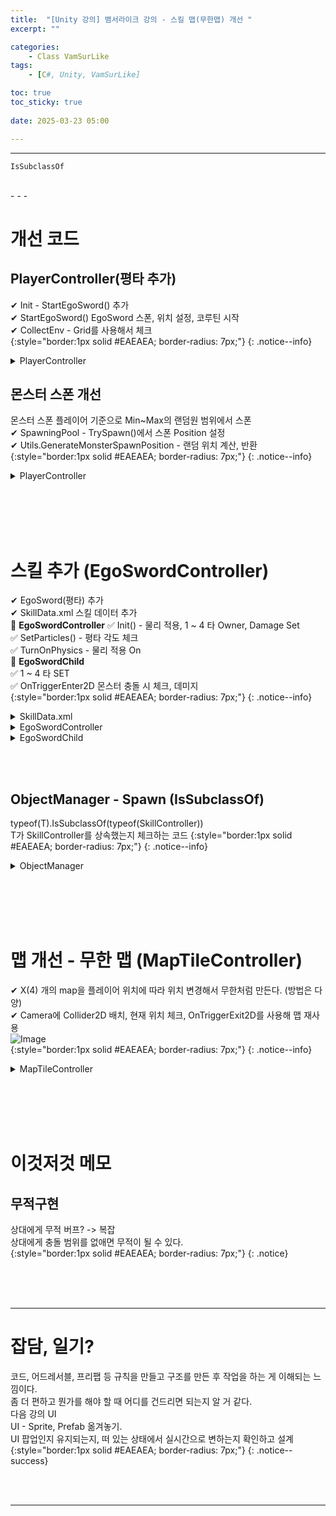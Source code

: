 ```yaml
---
title:  "[Unity 강의] 뱀서라이크 강의 - 스킬 맵(무한맵) 개선 "
excerpt: ""

categories:
    - Class VamSurLike
tags:
    - [C#, Unity, VamSurLike]

toc: true
toc_sticky: true
 
date: 2025-03-23 05:00

---
```

- - -

`IsSubclassOf` 

<br>
- - - 

<!--&nbsp;🔹 ✔ ✅  -->


# 개선 코드  

## PlayerController(평타 추가)
✔ Init - StartEgoSword() 추가  
✔ StartEgoSword() EgoSword 스폰, 위치 설정, 코루틴 시작  
✔ CollectEnv - Grid를 사용해서 체크  
{:style="border:1px solid #EAEAEA; border-radius: 7px;"}
{: .notice--info}  

<details>
<summary>PlayerController</summary>
<div class="notice--primary" markdown="1"> 

```c# 
public class PlayerController : CreatureController
{
    public override bool Init()
    {
        if (base.Init() == false)
            return false;
        _speed = 5.0f;

        Managers.Game.OnMoveDirChanged += HandleOnMoveDirChanged;

        StartProjectile();
        StartEgoSword();

        return true;
    }

    void CollectEnv() 
    {
        float sqrCollectDis = EnvCollectDist * EnvCollectDist;

        var findGems = GameObject.Find("@Grid").GetComponent<GridController>().GatherObjects(transform.position, EnvCollectDist + 0.4f);

        foreach (var go in findGems)
        {
            GemController gem = go.GetComponent<GemController>();

            Vector3 dir = gem.transform.position - transform.position;
            if (dir.sqrMagnitude <= EnvCollectDist)
            {
                Managers.Game.Gem += 1;
                Managers.Object.Despawn(gem);
            }   
        }
    }

    #region EgoSword

    EgoSwordController _egoSword;
    void StartEgoSword() 
    {
        if (_egoSword.IsValid())
            return;

        _egoSword = Managers.Object.Spawn<EgoSwordController>(_indicator.position, SkillID.EGO_SWORD_ID);
        _egoSword.transform.SetParent(_indicator);

        _egoSword.ActivateSkill();
    }

    #endregion
}
```
</div>
</details>

## 몬스터 스폰 개선 
몬스터 스폰 플레이어 기준으로 Min~Max의 랜덤원 범위에서 스폰  
✔ SpawningPool - TrySpawn()에서 스폰 Position 설정   
✔ Utils.GenerateMonsterSpawnPosition - 랜덤 위치 계산, 반환  
{:style="border:1px solid #EAEAEA; border-radius: 7px;"}
{: .notice--info}  

<details>
<summary>PlayerController</summary>
<div class="notice--primary" markdown="1"> 

```c# 
public class SpawningPool : MonoBehaviour
{
    private void TrySpawn()
    {
        int monsterCount = Managers.Object.Monster.Count;
        if (monsterCount > _maxMonsterCount)
            return;

        Vector3 randPos = Utils.GenerateMonsterSpawnPosition(Managers.Game.Player.transform.position,10,15);
        MonsterController mc = Managers.Object.Spawn<MonsterController>(randPos,Random.Range(0, 2));
    }
}

public class Utils
{
    public static Vector2 GenerateMonsterSpawnPosition(Vector2 characterPosition, float minDistance = 10.0f, float maxDistance = 20.0f) 
    {
        float angle = Random.Range(0, 360) * Mathf.Deg2Rad;

        float distance = Random.Range(minDistance, maxDistance);

        float xDist = MathF.Cos(angle) * distance;
        float yDist = MathF.Sin(angle) * distance;

        Vector2 spawnPosition = characterPosition + new Vector2(xDist, yDist);

        return spawnPosition;
    }
}
```
</div>
</details>

<br><bR><br><bR>

# 스킬 추가 (EgoSwordController)
✔ EgoSword(평타) 추가  
✔ SkillData.xml 스킬 데이터 추가  
🔹 **EgoSwordController**
✅ Init() - 물리 적용, 1 ~ 4 타 Owner, Damage Set  
✅ SetParticles() - 평타 각도 체크   
✅ TurnOnPhysics - 물리 적용 On   
🔹 **EgoSwordChild**  
✅ 1 ~ 4 타 SET  
✅ OnTriggerEnter2D 몬스터 충돌 시 체크, 데미지  
{:style="border:1px solid #EAEAEA; border-radius: 7px;"}
{: .notice--info}  

<details>
<summary>SkillData.xml</summary>
<div class="notice--primary" markdown="1"> 

```xml
<?xml version="1.0" encoding="utf-8"?>
<SkillDatas>
  <SkillData templateID="1" name="화염구" type="Projectile" prefab="FireProjectile.prefab" damage="1000" speed="2" >
  </SkillData>
  <SkillData templateID="10" name="평타" type="Melee" prefab="EgoSword.prefab" damage="1000">
  </SkillData>
</SkillDatas>
```
</div>
</details>

<details>
<summary>EgoSwordController</summary>
<div class="notice--primary" markdown="1"> 

```c#

public class EgoSwordController : SkillController
{
    [SerializeField]
    ParticleSystem[] _swingParticles;

    protected enum SwingType 
    {
        First,
        Second,
        Third,
        Fourth
    }

    //✅ Init() - 물리 적용, 1~4타 Owner, Damage Set  
    public override bool Init()
    {
        base.Init();

        // Active 되기 전까지 콜라이더 물리 적용 x
        for (int i = 0; i < _swingParticles.Length; i++)
            _swingParticles[i].GetComponent<Rigidbody2D>().simulated = false;

        for (int i = 0; i < _swingParticles.Length; i++)
            _swingParticles[i].gameObject.GetOrAddComponent<EgoSwordChild>().SetInfo(Managers.Object.Player, 100);
        return true;
    }

    public void ActivateSkill() 
    {
        StartCoroutine(CoSwingSword());
    }


    float CoolTime = 2.0f;
    IEnumerator CoSwingSword() 
    {
        while (true)
        {
            yield return new WaitForSeconds(CoolTime);

            SetParticles(SwingType.First);                  // 스킬 각도 세팅
            _swingParticles[(int)SwingType.First].Play();   // 파티클 플레이
            TurnOnPhysics(SwingType.First, true);           // 물리 적용
            yield return new WaitForSeconds(_swingParticles[(int)SwingType.First].main.duration); //파티클 실행 시간
            TurnOnPhysics(SwingType.First, false);

            SetParticles(SwingType.Second);
            _swingParticles[(int)SwingType.Second].Play();
            TurnOnPhysics(SwingType.Second, true);
            yield return new WaitForSeconds(_swingParticles[(int)SwingType.Second].main.duration); 
            TurnOnPhysics(SwingType.Second, false);

            SetParticles(SwingType.Third);
            _swingParticles[(int)SwingType.Third].Play();
            TurnOnPhysics(SwingType.Third, true);
            yield return new WaitForSeconds(_swingParticles[(int)SwingType.Third].main.duration); 
            TurnOnPhysics(SwingType.Third, false);

            SetParticles(SwingType.Fourth);
            _swingParticles[(int)SwingType.Fourth].Play();
            TurnOnPhysics(SwingType.Fourth, true);
            yield return new WaitForSeconds(_swingParticles[(int)SwingType.Fourth].main.duration); 
            TurnOnPhysics(SwingType.Fourth, false);
        }
        
    }

    private void SetParticles(SwingType swingtype) // 각도 틀어주기
    {
        float z = transform.parent.transform.eulerAngles.z;
        float radian = (Mathf.PI / 180) * z * -1;

        var main = _swingParticles[(int)swingtype].main;
        main.startRotation = radian;
    }

    private void TurnOnPhysics(SwingType swingtype, bool simulated) //물리적용
    {
        for (int i = 0; i < _swingParticles.Length; i++)
            _swingParticles[i].GetComponent<Rigidbody2D>().simulated = false;

        _swingParticles[(int)swingtype].GetComponent<Rigidbody2D>().simulated = simulated;
    }
}
```
</div>
</details>

<details>
<summary>EgoSwordChild</summary>
<div class="notice--primary" markdown="1"> 

```c#
public class EgoSwordChild : MonoBehaviour
{
    BaseController _owner;
    int _damage;

    public void SetInfo(BaseController owner, int damage) // 스킬 요소 세팅
    {
        _owner = owner;
        _damage = damage;
    }
    private void OnTriggerEnter2D(Collider2D collision)
    {
        MonsterController mc = collision.transform.GetComponent<MonsterController>();
        if (mc.IsValid() == false)
            return;

        mc.OnDamaged(_owner,_damage);
    }
}

```
</div>
</details>

<br><br>

## ObjectManager - Spawn (IsSubclassOf)
typeof(T).IsSubclassOf(typeof(SkillController))  
T가 SkillController를 상속했는지 체크하는 코드
{:style="border:1px solid #EAEAEA; border-radius: 7px;"}
{: .notice--info}  

<details>
<summary>ObjectManager</summary>
<div class="notice--primary" markdown="1"> 

```c#
public class ObjectManager 
{
    public T Spawn<T>(Vector3 position, int  templateID =0) where T : BaseController 
    {
        System.Type type = typeof(T);

        else if (typeof(T).IsSubclassOf(typeof(SkillController)))
        {
            if (Managers.Data.SkillDic.TryGetValue(templateID,out Data.SkillData skillData)==false)
            {
                Debug.LogError($"ObjectManager Spawn Skill Failed{templateID}");
                return null;
            }
            GameObject go = Managers.Resource.Instantiate(SkillPrefabsName.EgoSword, pooling: true);
            go.transform.position = position;

            T t = go.GetComponent<T>();
            
            t.Init();

            return t;
        }
        return null;
    }
}
```
</div>
</details>

<br><bR><br><bR>

# 맵 개선 - 무한 맵 (MapTileController)
✔ X(4) 개의 map을 플레이어 위치에 따라 위치 변경해서 무한처럼 만든다. (방법은 다양)  
✔ Camera에 Collider2D 배치, 현재 위치 체크, OnTriggerExit2D를 사용해 맵 재사용  
![Image](https://github.com/user-attachments/assets/a61b195b-9bb5-40e6-9f31-613c821d371e)  
{:style="border:1px solid #EAEAEA; border-radius: 7px;"}
{: .notice--info}  


<details>
<summary>MapTileController</summary>
<div class="notice--primary" markdown="1"> 

```c#
public class MapTileController : MonoBehaviour
{
    private void OnTriggerExit2D(Collider2D collision)
    {
        Camera camera = collision.gameObject.GetComponent<Camera>();
        if (camera == null)
            return;

        Vector3 dir = camera.transform.position - transform.position;

        float dirX = dir.x < 0 ? -1 : 1;
        float dirY = dir.y < 0 ? -1 : 1;

        if (Mathf.Abs(dir.x) > Mathf.Abs(dir.y))
            transform.Translate(Vector3.right * dirX * 200);
        else
            transform.Translate(Vector3.up * dirY * 200);
    }
}
```
</div>
</details>

<br><br><br><br>

# 이것저것 메모

## 무적구현
상대에게 무적 버프? -> 복잡  
상대에게 충돌 범위를 없애면 무적이 될 수 있다.  
{:style="border:1px solid #EAEAEA; border-radius: 7px;"}
{: .notice} 


<br><br><br>
- - - 

# 잡담, 일기?
코드, 어드레서블, 프리팹 등 규칙을 만들고 구조를 만든 후 작업을 하는 게 이해되는 느낌이다.  
좀 더 편하고 뭔가를 해야 할 때 어디를 건드리면 되는지 알 거 같다.  
다음 강의 UI  
UI - Sprite, Prefab 옮겨놓기.  
UI 팝업인지 유지되는지, 떠 있는 상태에서 실시간으로 변하는지 확인하고 설계  
{:style="border:1px solid #EAEAEA; border-radius: 7px;"}
{: .notice--success}  


<br><br>
- - -